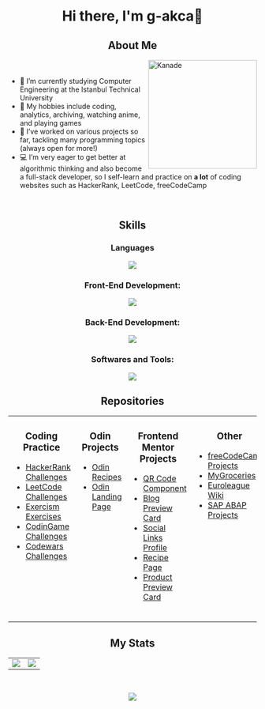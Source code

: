 <h1 align="center">Hi there, I'm g-akca👋</h1>

<h2 align="center">About Me</h2>
<div>
  <img src="https://avatars.githubusercontent.com/u/169614034?s=400&u=a3e05ac524b163bc42468b0ee7d6914b9ed5f11f&v=4" alt="Kanade" width="220" height="220" align="right"/>
  <ul>
    <br><br>
    <li>🔭 I’m currently studying Computer Engineering at the Istanbul Technical University</li>
    <li>🍵 My hobbies include coding, analytics, archiving, watching anime, and playing games</li>
    <li>📃 I’ve worked on various projects so far, tackling many programming topics (always open for more!)</li>
    <li>💻 I’m very eager to get better at algorithmic thinking and also become a full-stack developer, so I self-learn and practice on <b>a lot</b> of coding websites such as HackerRank, LeetCode, freeCodeCamp</li>
  </ul>
</div>
<br clear="all">

<h2 align="center">Skills</h2>
<h3 align="center">Languages</h3>
<p align="center">
  <img src="https://skillicons.dev/icons?i=cpp,cs,py,java,js,mysql"/>
</p>

<h3 align="center">Front-End Development:</h3>
<p align="center">
  <img src="https://skillicons.dev/icons?i=react,html,css,js,nodejs"/>
</p>

<h3 align="center">Back-End Development:</h3>
<p align="center">
  <img src="https://skillicons.dev/icons?i=cs,dotnet,py,flask,mysql"/>
</p>

<h3 align="center">Softwares and Tools:</h3>
<p align="center">
  <img src="https://skillicons.dev/icons?i=github,vscode,visualstudio""/>
</p>

<h2 align="center">Repositories</h2>
<table align="center">
  <tr>
    <td valign="top">
      <h3 align="center">Coding Practice</h3>
      <ul>
        <li><a href="https://github.com/g-akca/hackerrank" target="_blank">HackerRank Challenges</a></li>
        <li><a href="https://github.com/g-akca/leetcode" target="_blank">LeetCode Challenges</a></li>
        <li><a href="https://github.com/g-akca/exercism" target="_blank">Exercism Exercises</a></li>
        <li><a href="https://github.com/g-akca/codingame" target="_blank">CodinGame Challenges</a></li>
        <li><a href="https://github.com/g-akca/codewars" target="_blank">Codewars Challenges</a></li>
      </ul>
      <br>
    </td>
    <td valign="top">
      <h3 align="center">Odin Projects</h3>
      <ul>
        <li><a href="https://github.com/g-akca/odin-recipes" target="_blank">Odin Recipes</a></li>
        <li><a href="https://github.com/g-akca/odin-landing-page" target="_blank">Odin Landing Page</a></li>
      </ul>
      <br>
    </td>
    <td valign="top">
      <h3 align="center">Frontend Mentor Projects</h3>
      <ul>
        <li><a href="https://github.com/g-akca/qr-code-component" target="_blank">QR Code Component</a></li>
        <li><a href="https://github.com/g-akca/blog-preview-card" target="_blank">Blog Preview Card</a></li>
        <li><a href="https://github.com/g-akca/social-links-profile" target="_blank">Social Links Profile</a></li>
        <li><a href="https://github.com/g-akca/recipe-page" target="_blank">Recipe Page</a></li>
        <li><a href="https://github.com/g-akca/product-preview-card" target="_blank">Product Preview Card</a></li>
      </ul>
      <br>
    </td>
    <td valign="top">
      <h3 align="center">Other</h3>
      <ul>
        <li><a href="https://github.com/g-akca/freecodecamp" target="_blank">freeCodeCamp Projects</a></li>
        <li><a href="https://github.com/g-akca/mygroceries" target="_blank">MyGroceries</a></li>
        <li><a href="https://github.com/g-akca/euroleague-wiki" target="_blank">Euroleague Wiki</a></li>
        <li><a href="https://github.com/g-akca/euroleague-wiki" target="_blank">SAP ABAP Projects</a></li>
      </ul>
      <br>
    </td>
  </tr>
</table>

<h2 align="center">My Stats</h2>
<table align="center">
  <tr>
    <td width="50%" align="center">
      <img src="https://github-readme-stats.vercel.app/api?username=g-akca&theme=tokyonight&show_icons=true&hide_border=true&count_private=true" />
    </td>
    <td align="center">
      <img src="https://github-readme-stats.vercel.app/api/top-langs/?username=g-akca&theme=tokyonight&show_icons=true&hide_border=true&layout=compact"/>
    </td>
  </tr>
</table>
<br>
<p align="center">
  <img src="https://komarev.com/ghpvc/?username=g-akca&style=flat-square&color=blue"/>
</p>
